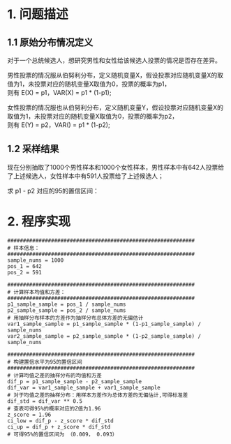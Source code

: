 # 1. 问题描述
## 1.1 原始分布情况定义
对于一个总统候选人，想研究男性和女性给该候选人投票的情况是否存在差异。

男性投票的情况服从伯努利分布，定义随机变量X，假设投票对应随机变量X的取值为1，未投票对应的随机变量X取值为0，投票的概率为p1，  
则有 E(X) = p1，VAR(X) = p1 * (1-p1);

女性投票的情况服也从伯努利分布，定义随机变量Y，假设投票对应随机变量X的取值为1，未投票对应的随机变量X取值为0，投票的概率为p2，    
则有 E(Y) = p2，VAR() = p1 * (1-p2);


## 1.2 采样结果
现在分别抽取了1000个男性样本和1000个女性样本，男性样本中有642人投票给了上述候选人，女性样本中有591人投票给了上述候选人；  

求 p1 - p2 对应的95的置信区间：

# 2. 程序实现
```
############################################################
# 样本信息：
############################################################
sample_nums = 1000
pos_1 = 642
pos_2 = 591

############################################################
# 计算样本均值和方差：
############################################################
p1_sample_sample = pos_1 / sample_nums
p2_sample_sample = pos_2 / sample_nums
# 用抽样分布样本的方差作为抽样分布总体方差的无偏估计
var1_sample_sample = p1_sample_sample * (1-p1_sample_sample) / sample_nums
var2_sample_sample = p2_sample_sample * (1-p2_sample_sample) / sample_nums

############################################################
# 构建置信水平为95的置信区间
############################################################
# 计算均值之差的抽样分布的均值和方差
dif_p = p1_sample_sample - p2_sample_sample
dif_var = var1_sample_sample + var1_sample_sample
# 对于均值之差的抽样分布：用样本方差作为总体方差的无偏估计,可得标准差
dif_std = dif_var ** 0.5
# 查表可得95%的概率对应的Z值为1.96
z_score = 1.96
ci_low = dif_p - z_score * dif_std
ci_up = dif_p + z_score * dif_std
# 可得95%的置信区间为 （0.009， 0.093）
```
